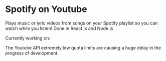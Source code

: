 # Spotify on Youtube

Plays music or lyric videos from songs on your Spotify playlist so you can watch while you listen!
Done in React.js and Node.js

Currently working on:

The Youtube API extremely low quota limits are causing a huge delay in the progress of development.
